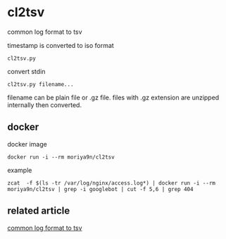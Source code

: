 # cl2tsv
common log format to tsv

timestamp is converted to iso format

```
cl2tsv.py
```

convert stdin

```
cl2tsv.py filename...
```

filename can be plain file or .gz file.
files with .gz extension are unzipped internally then converted.

## docker

docker image

```
docker run -i --rm moriya9n/cl2tsv
```

example

```
zcat  -f $(ls -tr /var/log/nginx/access.log*) | docker run -i --rm moriya9n/cl2tsv | grep -i googlebot | cut -f 5,6 | grep 404
```

## related article

[common log format to tsv](https://kizamiudn.xyz/linux/common-log-format-to-tsv/)

